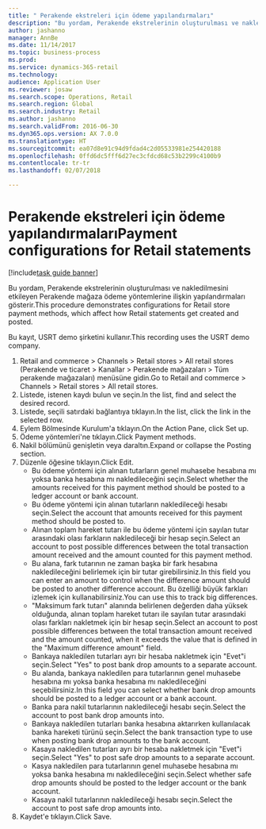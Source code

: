 ```yaml
--- 
title: " Perakende ekstreleri için ödeme yapılandırmaları"
description: "Bu yordam, Perakende ekstrelerinin oluşturulması ve nakledilmesini etkileyen Perakende mağaza ödeme yöntemlerine ilişkin yapılandırmaları gösterir."
author: jashanno
manager: AnnBe
ms.date: 11/14/2017
ms.topic: business-process
ms.prod: 
ms.service: dynamics-365-retail
ms.technology: 
audience: Application User
ms.reviewer: josaw
ms.search.scope: Operations, Retail
ms.search.region: Global
ms.search.industry: Retail
ms.author: jashanno
ms.search.validFrom: 2016-06-30
ms.dyn365.ops.version: AX 7.0.0
ms.translationtype: HT
ms.sourcegitcommit: ea07d8e91c94d9fdad4c2d05533981e254420188
ms.openlocfilehash: 0ffd6dc5fff6d27ec3cfdcd68c53b2299c4100b9
ms.contentlocale: tr-tr
ms.lasthandoff: 02/07/2018

---
```

# <a name="payment-configurations-for-retail-statements"></a><span data-ttu-id="0410d-103"> Perakende ekstreleri için ödeme yapılandırmaları</span><span class="sxs-lookup"><span data-stu-id="0410d-103">Payment configurations for Retail statements</span></span>

[!include[task guide banner](../includes/task-guide-banner.md)]

<span data-ttu-id="0410d-104">Bu yordam, Perakende ekstrelerinin oluşturulması ve nakledilmesini etkileyen Perakende mağaza ödeme yöntemlerine ilişkin yapılandırmaları gösterir.</span><span class="sxs-lookup"><span data-stu-id="0410d-104">This procedure demonstrates configurations for Retail store payment methods, which affect how Retail statements get created and posted.</span></span>

<span data-ttu-id="0410d-105">Bu kayıt, USRT demo şirketini kullanır.</span><span class="sxs-lookup"><span data-stu-id="0410d-105">This recording uses the USRT demo company.</span></span>

1. <span data-ttu-id="0410d-106">Retail and commerce > Channels > Retail stores > All retail stores (Perakende ve ticaret > Kanallar > Perakende mağazaları > Tüm perakende mağazaları) menüsüne gidin.</span><span class="sxs-lookup"><span data-stu-id="0410d-106">Go to Retail and commerce > Channels > Retail stores > All retail stores.</span></span>
2. <span data-ttu-id="0410d-107">Listede, istenen kaydı bulun ve seçin.</span><span class="sxs-lookup"><span data-stu-id="0410d-107">In the list, find and select the desired record.</span></span>
3. <span data-ttu-id="0410d-108">Listede, seçili satırdaki bağlantıya tıklayın.</span><span class="sxs-lookup"><span data-stu-id="0410d-108">In the list, click the link in the selected row.</span></span>
4. <span data-ttu-id="0410d-109">Eylem Bölmesinde Kurulum'a tıklayın.</span><span class="sxs-lookup"><span data-stu-id="0410d-109">On the Action Pane, click Set up.</span></span>
5. <span data-ttu-id="0410d-110">Ödeme yöntemleri'ne tıklayın.</span><span class="sxs-lookup"><span data-stu-id="0410d-110">Click Payment methods.</span></span>
6. <span data-ttu-id="0410d-111">Nakil bölümünü genişletin veya daraltın.</span><span class="sxs-lookup"><span data-stu-id="0410d-111">Expand or collapse the Posting section.</span></span>
7. <span data-ttu-id="0410d-112">Düzenle öğesine tıklayın.</span><span class="sxs-lookup"><span data-stu-id="0410d-112">Click Edit.</span></span>
    * <span data-ttu-id="0410d-113">Bu ödeme yöntemi için alınan tutarların genel muhasebe hesabına mı yoksa banka hesabına mı nakledileceğini seçin.</span><span class="sxs-lookup"><span data-stu-id="0410d-113">Select whether the amounts received for this payment method should be posted to a ledger account or bank account.</span></span>  
    * <span data-ttu-id="0410d-114">Bu ödeme yöntemi için alınan tutarların nakledileceği hesabı seçin.</span><span class="sxs-lookup"><span data-stu-id="0410d-114">Select the account that amounts received for this payment method should be posted to.</span></span>  
    * <span data-ttu-id="0410d-115">Alınan toplam hareket tutarı ile bu ödeme yöntemi için sayılan tutar arasındaki olası farkların nakledileceği bir hesap seçin.</span><span class="sxs-lookup"><span data-stu-id="0410d-115">Select an account to post possible differences between the total transaction amount received and the amount counted for this payment method.</span></span>  
    * <span data-ttu-id="0410d-116">Bu alana, fark tutarının ne zaman başka bir fark hesabına nakledileceğini belirlemek için bir tutar girebilirsiniz.</span><span class="sxs-lookup"><span data-stu-id="0410d-116">In this field you can enter an amount to control when the difference amount should be posted to another difference account.</span></span> <span data-ttu-id="0410d-117">Bu özelliği büyük farkları izlemek için kullanabilirsiniz.</span><span class="sxs-lookup"><span data-stu-id="0410d-117">You can use this to track big differences.</span></span>  
    * <span data-ttu-id="0410d-118">"Maksimum fark tutarı" alanında belirlenen değerden daha yüksek olduğunda, alınan toplam hareket tutarı ile sayılan tutar arasındaki olası farkları nakletmek için bir hesap seçin.</span><span class="sxs-lookup"><span data-stu-id="0410d-118">Select an account to post possible differences between the total transaction amount received and the amount counted, when it exceeds the value that is defined in the "Maximum difference amount" field.</span></span>  
    * <span data-ttu-id="0410d-119">Bankaya nakledilen tutarları ayrı bir hesaba nakletmek için "Evet"i seçin.</span><span class="sxs-lookup"><span data-stu-id="0410d-119">Select "Yes" to post bank drop amounts to a separate account.</span></span>  
    * <span data-ttu-id="0410d-120">Bu alanda, bankaya nakledilen para tutarlarının genel muhasebe hesabına mı yoksa banka hesabına mı nakledileceğini seçebilirsiniz.</span><span class="sxs-lookup"><span data-stu-id="0410d-120">In this field you can select whether bank drop amounts should be posted to a ledger account or a bank account.</span></span>  
    * <span data-ttu-id="0410d-121">Banka para nakil tutarlarının nakledileceği hesabı seçin.</span><span class="sxs-lookup"><span data-stu-id="0410d-121">Select the account to post bank drop amounts into.</span></span>  
    * <span data-ttu-id="0410d-122">Bankaya nakledilen tutarları banka hesabına aktarırken kullanılacak banka hareketi türünü seçin.</span><span class="sxs-lookup"><span data-stu-id="0410d-122">Select the bank transaction type to use when posting bank drop amounts to the bank account.</span></span>  
    * <span data-ttu-id="0410d-123">Kasaya nakledilen tutarları ayrı bir hesaba nakletmek için "Evet"i seçin.</span><span class="sxs-lookup"><span data-stu-id="0410d-123">Select "Yes" to post safe drop amounts to a separate account.</span></span>  
    * <span data-ttu-id="0410d-124">Kasya nakledilen para tutarlarının genel muhasebe hesabına mı yoksa banka hesabına mı nakledileceğini seçin.</span><span class="sxs-lookup"><span data-stu-id="0410d-124">Select whether safe drop amounts should be posted to the ledger account or the bank account.</span></span>  
    * <span data-ttu-id="0410d-125">Kasaya nakil tutarlarının nakledileceği hesabı seçin.</span><span class="sxs-lookup"><span data-stu-id="0410d-125">Select the account to post safe drop amounts into.</span></span>  
8. <span data-ttu-id="0410d-126">Kaydet'e tıklayın.</span><span class="sxs-lookup"><span data-stu-id="0410d-126">Click Save.</span></span>


